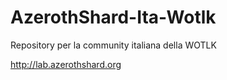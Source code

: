 # AzerothShard-Ita-Wotlk

Repository per la community italiana della WOTLK

http://lab.azerothshard.org

